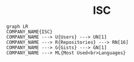 <h1 align="center">ISC</h1>

```mermaid
graph LR
COMPANY_NAME{ISC}
COMPANY_NAME ---> U{Users} ---> UN[1]
COMPANY_NAME ---> R{Repositories} ---> RN[16]
COMPANY_NAME ---> G{Gists} ---> GN[1]
COMPANY_NAME ---> ML{Most Used<br>Languages}
```
